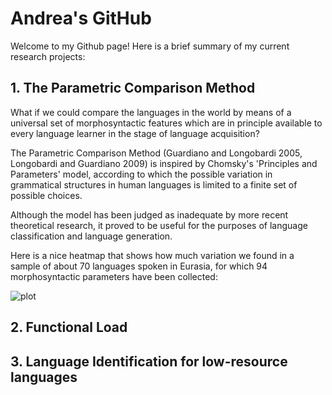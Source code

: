 # Andrea's GitHub

Welcome to my Github page! Here is a brief summary of my current research projects:

## 1. The Parametric Comparison Method

What if we could compare the languages in the world by means of a universal set of morphosyntactic features which are in principle available to every language learner in the stage of language acquisition? 

The Parametric Comparison Method (Guardiano and Longobardi 2005, Longobardi and Guardiano 2009) is inspired by Chomsky's 'Principles and Parameters' model, according to which the possible variation in grammatical structures in human languages is limited to a finite set of possible choices.

Although the model has been judged as inadequate by more recent theoretical research, it proved to be useful for the purposes of language classification and language generation.

Here is a nice heatmap that shows how much variation we found in a sample of about 70 languages spoken in Eurasia, for which 94 morphosyntactic parameters have been collected:

![plot](https://www.frontiersin.org/files/Articles/488871/fpsyg-11-488871-HTML-r1/image_m/fpsyg-11-488871-g001.jpg|alt=octocat)


## 2. Functional Load

## 3. Language Identification for low-resource languages
